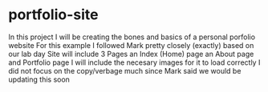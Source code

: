 # portfolio-site

In this project I will be creating the bones and basics of a personal porfolio website
For this example I followed Mark pretty closely (exactly) based on our lab day
Site will include 3 Pages
  an Index (Home) page
  an About page
  and Portfolio page
I will include the necesary images for it to load correctly 
I did not focus on the copy/verbage much since Mark said we would be updating this soon
